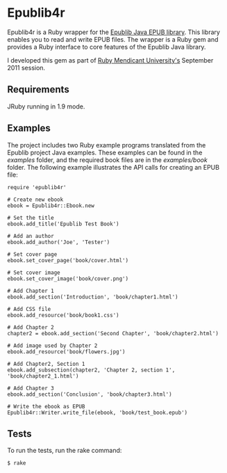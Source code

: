 # Epublib4r

Epublib4r is a Ruby wrapper for the [Epublib Java EPUB library](https://github.com/psiegman/epublib). This library enables you to read and write EPUB files. The wrapper is a Ruby gem and provides a Ruby interface to core features of the Epublib Java library.

I developed this gem as part of [Ruby Mendicant University's](http://university.rubymendicant.com/) September 2011 session.

## Requirements

JRuby running in 1.9 mode.

## Examples

The project includes two Ruby example programs translated from the Epublib project Java examples. These examples can be found in the *examples* folder, and the required book files are in the *examples/book* folder. 
The following example illustrates the API calls for creating an EPUB file:

    require 'epublib4r'

    # Create new ebook
    ebook = Epublib4r::Ebook.new

    # Set the title
    ebook.add_title('Epublib Test Book')

    # Add an author
    ebook.add_author('Joe', 'Tester')

    # Set cover page
    ebook.set_cover_page('book/cover.html')

    # Set cover image
    ebook.set_cover_image('book/cover.png')

    # Add Chapter 1
    ebook.add_section('Introduction', 'book/chapter1.html')

    # Add CSS file
    ebook.add_resource('book/book1.css')

    # Add Chapter 2
    chapter2 = ebook.add_section('Second Chapter', 'book/chapter2.html')

    # Add image used by Chapter 2
    ebook.add_resource('book/flowers.jpg')

    # Add Chapter2, Section 1
    ebook.add_subsection(chapter2, 'Chapter 2, section 1', 'book/chapter2_1.html')

    # Add Chapter 3
    ebook.add_section('Conclusion', 'book/chapter3.html')

    # Write the ebook as EPUB
    Epublib4r::Writer.write_file(ebook, 'book/test_book.epub')


## Tests

To run the tests, run the rake command:

    $ rake
